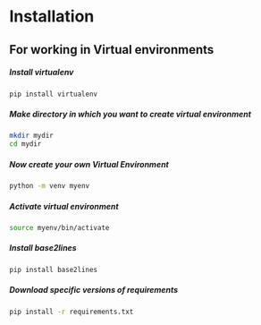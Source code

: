 # Installation
## For working in Virtual environments

##### Install virtualenv
```bash
pip install virtualenv
```
##### Make directory in which you want to create virtual environment
```bash
mkdir mydir
cd mydir
```
##### Now create your own Virtual Environment
```bash
python -m venv myenv
```
##### Activate virtual environment
```bash
source myenv/bin/activate
```
##### Install base2lines
```bash
pip install base2lines
```
##### Download specific versions of requirements
```bash
pip install -r requirements.txt
```